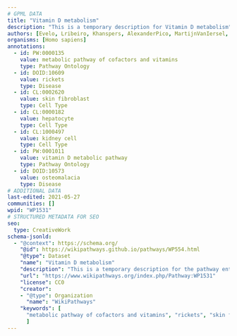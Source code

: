 ```yaml
---
# GPML DATA
title: "Vitamin D metabolism"
description: "This is a temporary description for Vitamin D metabolism"
authors: [Evelo, Lribeiro, Khanspers, AlexanderPico, MartijnVanIersel, MaintBot, Ddigles, Egonw, Mkutmon, Artoria2e5, DeSl, Eweitz]
organisms: [Homo sapiens]
annotations:
  - id: PW:0000135
    value: metabolic pathway of cofactors and vitamins
    type: Pathway Ontology
  - id: DOID:10609
    value: rickets
    type: Disease
  - id: CL:0002620
    value: skin fibroblast
    type: Cell Type
  - id: CL:0000182
    value: hepatocyte
    type: Cell Type
  - id: CL:1000497
    value: kidney cell
    type: Cell Type
  - id: PW:0001011
    value: vitamin D metabolic pathway
    type: Pathway Ontology
  - id: DOID:10573
    value: osteomalacia
    type: Disease
# ADDITIONAL DATA
last-edited: 2021-05-27
communities: []
wpid: "WP1531"
# STRUCTURED METADATA FOR SEO
seo:
  type: CreativeWork
schema-jsonld:
  - "@context": https://schema.org/
    "@id": https://wikipathways.github.io/pathways/WP554.html
    "@type": Dataset
    "name": "Vitamin D metabolism"
    "description": "This is a temporary description for the pathway entitled: Vitamin D metabolism"
    "url": "https://www.wikipathways.org/index.php/Pathway:WP1531"
    "license": CC0
    "creator":
    - "@type": Organization
      "name": "WikiPathways"
    "keywords": [
      "metabolic pathway of cofactors and vitamins", "rickets", "skin fibroblast", "hepatocyte", "kidney cell", "vitamin D metabolic pathway", "osteomalacia",
      ]
---
```

